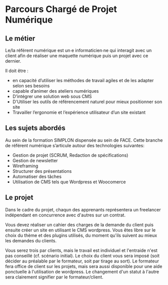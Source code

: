 # Parcours Chargé de Projet Numérique
## Le métier
Le/la référent numérique est un∙e informaticien∙ne qui interagit avec un client afin de réaliser une maquette numérique puis un projet avec ce dernier. 

Il doit être :

* en capacité d’utiliser les méthodes de travail agiles et de les adapter selon ses besoins
* capable d’animer des ateliers numériques
* D’intégrer une solution web sous CMS
* D'Utiliser les outils de référencement naturel pour mieux positionner son site
* Travailler l’ergonomie et l’expérience utilisateur d’un site existant

## Les sujets abordés

 Au sein de la formation SIMPLON dispensée au sein de FACE. Cette branche de référent numérique s’articule autour des technologies suivantes:

* Gestion de projet (SCRUM, Redaction de spécifications)
* Gestion de newsletter
* Wireframing
* Structurer des présentations
* Automatiser des tâches
* Utilisation de CMS tels que Wordpress et Woocomerce



## Le projet
Dans le cadre du projet, chaqun des apprenants représentera un freelancer indépendant en concurrence avec d'autres sur un contrat.

Vous devez réaliser un cahier des charges de la demande du client puis ensuite créer un site en utilisant le CMS wordpress. Vous êtes libre sur le choix du thème et des plugins utilisés, du moment qu'ils suivent au mieux les demandes du clients.

Vous serez trois par clients, mais le travail est individuel et l'entraide n'est pas conseillé (cf. scénario initial). Le choix du client vous sera imposé (soit décider au préalable par le formateur, soit par tirage au sort). Le formateur fera office de client sur les projets, mais sera aussi disponible pour une aide ponctuelle à l'utilisation de wordpress. Le changement d'un statut à l'autre sera clairement signifier par le formateur/client. 


